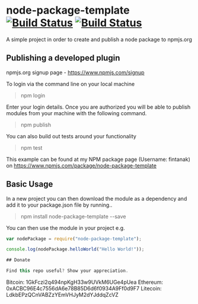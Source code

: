 # node-package-template [![Build Status](https://travis-ci.org/FintanK/node-package-template.svg?branch=master)](https://travis-ci.org/FintanK/node-package-template) [![Build Status](https://david-dm.org/FintanK/node-package-template.svg)](https://david-dm.org/FintanK/node-package-template.svg)  



A simple project in order to create and publish a node package to npmjs.org

## Publishing a developed plugin

npmjs.org signup page - https://www.npmjs.com/signup

To login via the command line on your local machine

> npm login

Enter your login details. Once you are authorized you will be able to publish modules from your machine with the following command.

> npm publish

You can also build out tests around your functionality

> npm test

This example can be found at my NPM package page (Username: fintanak) on https://www.npmjs.com/package/node-package-template

## Basic Usage

In a new project you can then download the module as a dependency and add it to your package.json file by running..

> npm install node-package-template --save

You can then use the module in your project e.g.

```javascript
var nodePackage = require("node-package-template");

console.log(nodePackage.helloWorld("Hello World!"));

## Donate

Find this repo useful? Show your appreciation.

```
Bitcoin: 1GkFczi2q494npKgH33w9UVkM6UGe4pUea
Ethereum: 0xACBC96E4c7556dA6e78B85D6d6f0934A9Ff0d9F7
Litecoin: LdkbEPzQCnVABZzYEmVHJyM2dYJddqZcVZ
```
